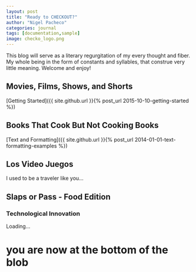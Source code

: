 ```yaml
---
layout: post
title: "Ready to CHECKOUT?"
author: "Nigel Pacheco"
categories: journal
tags: [documentation,sample]
image: checko_logo.png
---
```


This blog will serve as a literary regurgitation of my every thought and fiber. My whole being in the form of constants and syllables, that construe very little meaning. Welcome and enjoy!

## Movies, Films, Shows, and Shorts

[Getting Started]({{ site.github.url }}{% post_url 2015-10-10-getting-started %})

## Books That Cook But Not Cooking Books

[Text and Formatting]({{ site.github.url }}{% post_url 2014-01-01-text-formatting-examples %})

## Los Video Juegos

I used to be a traveler like you...

## Slaps or Pass - Food Edition

### Technological Innovation

Loading...

# you are now at the bottom of the blob

